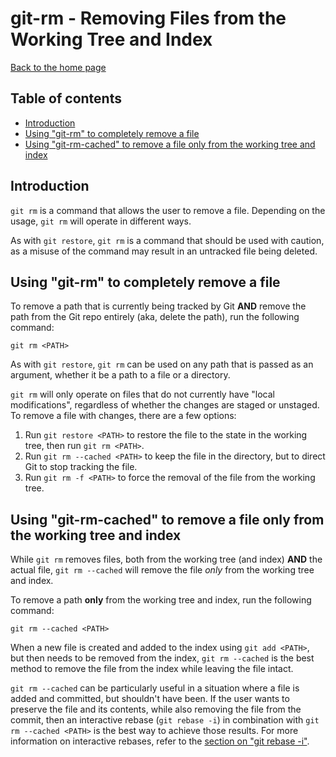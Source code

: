 # git-rm - Removing Files from the Working Tree and Index

[Back to the home page](README.md)

## Table of contents

- [Introduction](#introduction)
- [Using "git-rm" to completely remove a file](#Using-git-rm-to-completely-remove-a-file)
- [Using "git-rm-cached" to remove a file only from the working tree and index](#Using-git-rm-cached-to-remove-a-file-only-from-the-working-tree-and-index)

## Introduction

`git rm` is a command that allows the user to remove a file. Depending on the usage, `git rm` will operate in different ways.

As with `git restore`, `git rm` is a command that should be used with caution, as a misuse of the command may result in an untracked file being deleted.

## Using "git-rm" to completely remove a file

To remove a path that is currently being tracked by Git **AND** remove the path from the Git repo entirely (aka, delete the path), run the following command:

```
git rm <PATH>
```

As with `git restore`, `git rm` can be used on any path that is passed as an argument, whether it be a path to a file or a directory.

`git rm` will only operate on files that do not currently have "local modifications", regardless of whether the changes are staged or unstaged. To remove a file with changes, there are a few options:

1. Run `git restore <PATH>` to restore the file to the state in the working tree, then run `git rm <PATH>`.
1. Run `git rm --cached <PATH>` to keep the file in the directory, but to direct Git to stop tracking the file.
1. Run `git rm -f <PATH>` to force the removal of the file from the working tree.

## Using "git-rm-cached" to remove a file only from the working tree and index

While `git rm` removes files, both from the working tree (and index) **AND** the actual file, `git rm --cached` will remove the file *only* from the working tree and index.

To remove a path **only** from the working tree and index, run the following command:

```
git rm --cached <PATH>
```

When a new file is created and added to the index using `git add <PATH>`, but then needs to be removed from the index, `git rm --cached` is the best method to remove the file from the index while leaving the file intact.

`git rm --cached` can be particularly useful in a situation where a file is added and committed, but shouldn't have been. If the user wants to preserve the file and its contents, while also removing the file from the commit, then an interactive rebase (`git rebase -i`) in combination with `git rm --cached <PATH>` is the best way to achieve those results. For more information on interactive rebases, refer to the [section on "git rebase -i"](interactive-rebase.md#Editing-the-contents-of-a-commit).

